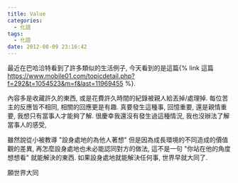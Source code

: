 ```yaml
---
title: Value
categories:
  - 化語
tags:
  - 化語
date: 2012-08-09 23:16:42
---
```

最近在巴哈洽特看到了許多類似的生活例子, 今天看到的是這篇{% link 這篇 https://www.mobile01.com/topicdetail.php?f=292&t=1054523&m=f&last=11969455 %}.

內容多是收藏許久的東西, 或是花費許久時間的紀錄被親人給丟掉/處理掉. 每位苦主的反應皆不相同, 相關的回應更是有趣. 真要發生這種事, 回憶重要, 還是親情重要, 我想只有當事人才能夠了解. 很慶幸我還沒有發生過這種情況, 我也沒辦法了解當事人的感受,

雖然說從小被教導 "設身處地的為他人著想" 但是因為成長環境的不同造成的價值觀的差異, 再怎麼設身處地也未必能認同對方的做法, 這不是一句 "你站在他的角度想想看" 就能解決的東西. 如果設身處地就能解決任何事, 世界早就大同了.

願世界大同
